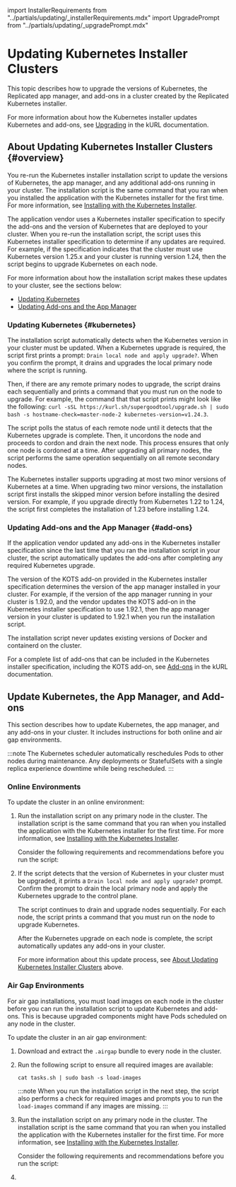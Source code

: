 import InstallerRequirements from "../partials/updating/_installerRequirements.mdx"
import UpgradePrompt from "../partials/updating/_upgradePrompt.mdx"

# Updating Kubernetes Installer Clusters

This topic describes how to upgrade the versions of Kubernetes, the Replicated app manager, and add-ons in a cluster created by the Replicated Kubernetes installer.

For more information about how the Kubernetes installer updates Kubernetes and add-ons, see [Upgrading](https://kurl.sh/docs/install-with-kurl/upgrading) in the kURL documentation.

## About Updating Kubernetes Installer Clusters {#overview}

You re-run the Kubernetes installer installation script to update the versions of Kubernetes, the app manager, and any additional add-ons running in your cluster. The installation script is the same command that you ran when you installed the application with the Kubernetes installer for the first time. For more information, see [Installing with the Kubernetes Installer](installing-embedded-cluster).

The application vendor uses a Kubernetes installer specification to specify the add-ons and the version of Kubernetes that are deployed to your cluster. When you re-run the installation script, the script uses this Kubernetes installer specification to determine if any updates are required. For example, if the specification indicates that the cluster must use Kubernetes version 1.25.x and your cluster is running version 1.24, then the script begins to upgrade Kubernetes on each node. 

For more information about how the installation script makes these updates to your cluster, see the sections below:
* [Updating Kubernetes](#kubernetes)
* [Updating Add-ons and the App Manager](#add-ons)

### Updating Kubernetes {#kubernetes}

The installation script automatically detects when the Kubernetes version in your cluster must be updated. When a Kubernetes upgrade is required, the script first prints a prompt: `Drain local node and apply upgrade?`. When you confirm the prompt, it drains and upgrades the local primary node where the script is running.

Then, if there are any remote primary nodes to upgrade, the script drains each sequentially and prints a command that you must run on the node to upgrade. For example, the command that that script prints might look like the following: `curl -sSL https://kurl.sh/supergoodtool/upgrade.sh | sudo bash -s hostname-check=master-node-2 kubernetes-version=v1.24.3`.

The script polls the status of each remote node until it detects that the Kubernetes upgrade is complete. Then, it uncordons the node and proceeds to cordon and drain the next node. This process ensures that only one node is cordoned at a time. After upgrading all primary nodes, the script performs the same operation sequentially on all remote secondary nodes.

The Kubernetes installer supports upgrading at most two minor versions of Kubernetes at a time. When upgrading two minor versions, the installation script first installs the skipped minor version before installing the desired version. For example, if you upgrade directly from Kubernetes 1.22 to 1.24, the script first completes the installation of 1.23 before installing 1.24.

### Updating Add-ons and the App Manager {#add-ons}

If the application vendor updated any add-ons in the Kubernetes installer specification since the last time that you ran the installation script in your cluster, the script automatically updates the add-ons after completing any required Kubernetes upgrade.

The version of the KOTS add-on provided in the Kubernetes installer specification determines the version of the app manager installed in your cluster. For example, if the version of the app manager running in your cluster is 1.92.0, and the vendor updates the KOTS add-on in the Kubernetes installer specification to use 1.92.1, then the app manager version in your cluster is updated to 1.92.1 when you run the installation script.

The installation script never updates existing versions of Docker and containerd on the cluster.

For a complete list of add-ons that can be included in the Kubernetes installer specification, including the KOTS add-on, see [Add-ons](https://kurl.sh/docs/add-ons/antrea) in the kURL documentation.
## Update Kubernetes, the App Manager, and Add-ons

This section describes how to update Kubernetes, the app manager, and any add-ons in your cluster. It includes instructions for both online and air gap environments.

:::note
The Kubernetes scheduler automatically reschedules Pods to other nodes during maintenance. Any deployments or StatefulSets with a single replica experience downtime while being rescheduled.
:::
### Online Environments

To update the cluster in an online environment:

1. Run the installation script on any primary node in the cluster. The installation script is the same command that you ran when you installed the application with the Kubernetes installer for the first time. For more information, see [Installing with the Kubernetes Installer](installing-embedded-cluster).

   Consider the following requirements and recommendations before you run the script:

   <InstallerRequirements/>

1. If the script detects that the version of Kubernetes in your cluster must be upgraded, it prints a `Drain local node and apply upgrade?` prompt. Confirm the prompt to drain the local primary node and apply the Kubernetes upgrade to the control plane.

   The script continues to drain and upgrade nodes sequentially. For each node, the script prints a command that you must run on the node to upgrade Kubernetes. 

   After the Kubernetes upgrade on each node is complete, the script automatically updates any add-ons in your cluster.

   For more information about this update process, see [About Updating Kubernetes Installer Clusters](#overview) above.
   

### Air Gap Environments

For air gap installations, you must load images on each node in the cluster before you can run the installation script to update Kubernetes and add-ons. This is because upgraded components might have Pods scheduled on any node in the cluster. 

To update the cluster in an air gap environment:

1. Download and extract the `.airgap` bundle to every node in the cluster.

1. Run the following script to ensure all required images are available:

   ```
   cat tasks.sh | sudo bash -s load-images
   ```

   :::note
   When you run the installation script in the next step, the script also performs a check for required images and prompts you to run the `load-images` command if any images are missing.
   :::

1. Run the installation script on any primary node in the cluster. The installation script is the same command that you ran when you installed the application with the Kubernetes installer for the first time. For more information, see [Installing with the Kubernetes Installer](installing-embedded-cluster).

   Consider the following requirements and recommendations before you run the script:

   <InstallerRequirements/>

1. <UpgradePrompt/>